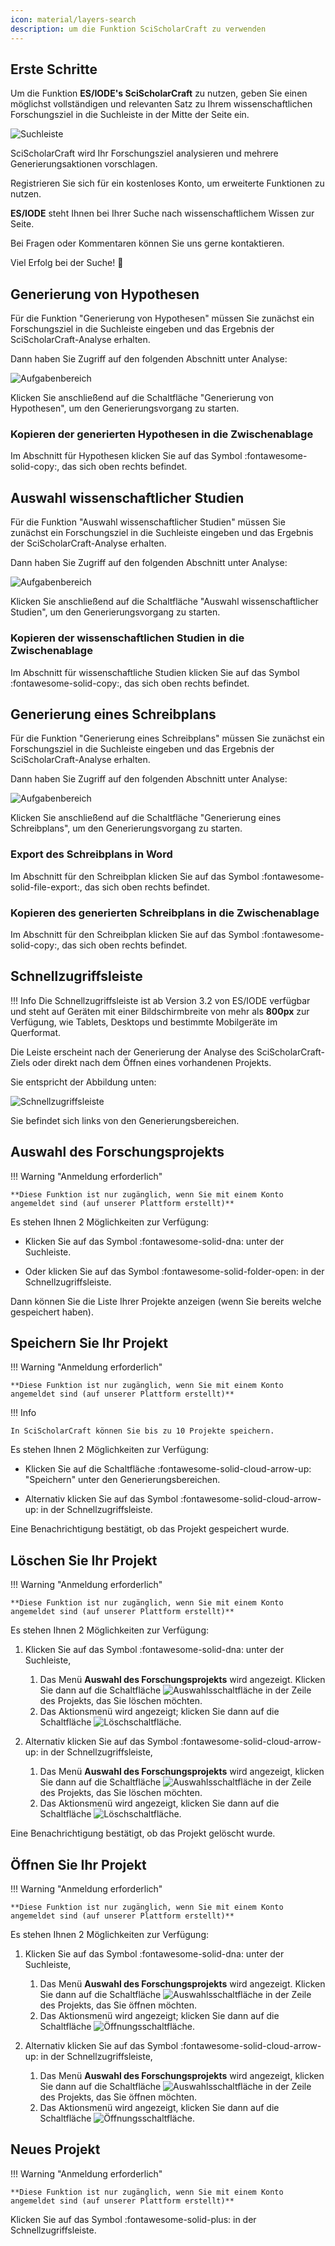 ```yaml
---
icon: material/layers-search
description: um die Funktion SciScholarCraft zu verwenden
---
```


## **Erste Schritte**

Um die Funktion __ES/IODE's SciScholarCraft__ zu nutzen, geben Sie einen möglichst vollständigen und relevanten Satz zu Ihrem wissenschaftlichen Forschungsziel in die Suchleiste in der Mitte der Seite ein.

![Suchleiste](assets/searchbar.png)

SciScholarCraft wird Ihr Forschungsziel analysieren und mehrere Generierungsaktionen vorschlagen.

Registrieren Sie sich für ein kostenloses Konto, um erweiterte Funktionen zu nutzen.

__ES/IODE__ steht Ihnen bei Ihrer Suche nach wissenschaftlichem Wissen zur Seite.

Bei Fragen oder Kommentaren können Sie uns gerne kontaktieren.

Viel Erfolg bei der Suche! :rocket:

## **Generierung von Hypothesen**

Für die Funktion "Generierung von Hypothesen" müssen Sie zunächst ein Forschungsziel in die Suchleiste eingeben und das Ergebnis der SciScholarCraft-Analyse erhalten.

Dann haben Sie Zugriff auf den folgenden Abschnitt unter Analyse:

![Aufgabenbereich](assets/tasks-section.png)

Klicken Sie anschließend auf die Schaltfläche "Generierung von Hypothesen", um den Generierungsvorgang zu starten.

### **Kopieren der generierten Hypothesen in die Zwischenablage**

Im Abschnitt für Hypothesen klicken Sie auf das Symbol :fontawesome-solid-copy:, das sich oben rechts befindet.

## **Auswahl wissenschaftlicher Studien**

Für die Funktion "Auswahl wissenschaftlicher Studien" müssen Sie zunächst ein Forschungsziel in die Suchleiste eingeben und das Ergebnis der SciScholarCraft-Analyse erhalten.

Dann haben Sie Zugriff auf den folgenden Abschnitt unter Analyse:

![Aufgabenbereich](assets/tasks-section.png)

Klicken Sie anschließend auf die Schaltfläche "Auswahl wissenschaftlicher Studien", um den Generierungsvorgang zu starten.

### **Kopieren der wissenschaftlichen Studien in die Zwischenablage**

Im Abschnitt für wissenschaftliche Studien klicken Sie auf das Symbol :fontawesome-solid-copy:, das sich oben rechts befindet.

## **Generierung eines Schreibplans**

Für die Funktion "Generierung eines Schreibplans" müssen Sie zunächst ein Forschungsziel in die Suchleiste eingeben und das Ergebnis der SciScholarCraft-Analyse erhalten.

Dann haben Sie Zugriff auf den folgenden Abschnitt unter Analyse:

![Aufgabenbereich](assets/tasks-section.png)

Klicken Sie anschließend auf die Schaltfläche "Generierung eines Schreibplans", um den Generierungsvorgang zu starten.

### **Export des Schreibplans in Word**

Im Abschnitt für den Schreibplan klicken Sie auf das Symbol :fontawesome-solid-file-export:, das sich oben rechts befindet.

### **Kopieren des generierten Schreibplans in die Zwischenablage**

Im Abschnitt für den Schreibplan klicken Sie auf das Symbol :fontawesome-solid-copy:, das sich oben rechts befindet.

## **Schnellzugriffsleiste**

!!! Info
    Die Schnellzugriffsleiste ist ab Version 3.2 von ES/IODE verfügbar und steht auf Geräten mit einer Bildschirmbreite von mehr als **800px** zur Verfügung, wie Tablets, Desktops und bestimmte Mobilgeräte im Querformat.

Die Leiste erscheint nach der Generierung der Analyse des SciScholarCraft-Ziels oder direkt nach dem Öffnen eines vorhandenen Projekts.

Sie entspricht der Abbildung unten:

![Schnellzugriffsleiste](assets/quickaccess-sidebar.png)

Sie befindet sich links von den Generierungsbereichen.

## **Auswahl des Forschungsprojekts**

!!! Warning "Anmeldung erforderlich"

    **Diese Funktion ist nur zugänglich, wenn Sie mit einem Konto angemeldet sind (auf unserer Plattform erstellt)**

Es stehen Ihnen 2 Möglichkeiten zur Verfügung:

- Klicken Sie auf das Symbol :fontawesome-solid-dna: unter der Suchleiste.

- Oder klicken Sie auf das Symbol :fontawesome-solid-folder-open: in der Schnellzugriffsleiste.

Dann können Sie die Liste Ihrer Projekte anzeigen (wenn Sie bereits welche gespeichert haben).

## **Speichern Sie Ihr Projekt**

!!! Warning "Anmeldung erforderlich"

    **Diese Funktion ist nur zugänglich, wenn Sie mit einem Konto angemeldet sind (auf unserer Plattform erstellt)**

!!! Info

    In SciScholarCraft können Sie bis zu 10 Projekte speichern.

Es stehen Ihnen 2 Möglichkeiten zur Verfügung:

- Klicken Sie auf die Schaltfläche :fontawesome-solid-cloud-arrow-up: "Speichern" unter den Generierungsbereichen.

- Alternativ klicken Sie auf das Symbol :fontawesome-solid-cloud-arrow-up: in der Schnellzugriffsleiste.

Eine Benachrichtigung bestätigt, ob das Projekt gespeichert wurde.



## **Löschen Sie Ihr Projekt**

!!! Warning "Anmeldung erforderlich"

    **Diese Funktion ist nur zugänglich, wenn Sie mit einem Konto angemeldet sind (auf unserer Plattform erstellt)**

Es stehen Ihnen 2 Möglichkeiten zur Verfügung:

1. Klicken Sie auf das Symbol :fontawesome-solid-dna: unter der Suchleiste, 
    1. Das Menü **Auswahl des Forschungsprojekts** wird angezeigt. Klicken Sie dann auf die Schaltfläche ![Auswahlsschaltfläche](assets/selection-button.png) in der Zeile des Projekts, das Sie löschen möchten.
    2. Das Aktionsmenü wird angezeigt; klicken Sie dann auf die Schaltfläche ![Löschschaltfläche](assets/delete-button.png).


2. Alternativ klicken Sie auf das Symbol :fontawesome-solid-cloud-arrow-up: in der Schnellzugriffsleiste,
    1. Das Menü **Auswahl des Forschungsprojekts** wird angezeigt, klicken Sie dann auf die Schaltfläche ![Auswahlsschaltfläche](assets/selection-button.png) in der Zeile des Projekts, das Sie löschen möchten.
    2. Das Aktionsmenü wird angezeigt, klicken Sie dann auf die Schaltfläche ![Löschschaltfläche](assets/delete-button.png).

Eine Benachrichtigung bestätigt, ob das Projekt gelöscht wurde.

## **Öffnen Sie Ihr Projekt**

!!! Warning "Anmeldung erforderlich"

    **Diese Funktion ist nur zugänglich, wenn Sie mit einem Konto angemeldet sind (auf unserer Plattform erstellt)**

Es stehen Ihnen 2 Möglichkeiten zur Verfügung:

1. Klicken Sie auf das Symbol :fontawesome-solid-dna: unter der Suchleiste, 
    1. Das Menü **Auswahl des Forschungsprojekts** wird angezeigt. Klicken Sie dann auf die Schaltfläche ![Auswahlsschaltfläche](assets/selection-button.png) in der Zeile des Projekts, das Sie öffnen möchten.
    2. Das Aktionsmenü wird angezeigt; klicken Sie dann auf die Schaltfläche ![Öffnungsschaltfläche](assets/open-button.png).


2. Alternativ klicken Sie auf das Symbol :fontawesome-solid-cloud-arrow-up: in der Schnellzugriffsleiste,
    1. Das Menü **Auswahl des Forschungsprojekts** wird angezeigt, klicken Sie dann auf die Schaltfläche ![Auswahlsschaltfläche](assets/selection-button.png) in der Zeile des Projekts, das Sie öffnen möchten.
    2. Das Aktionsmenü wird angezeigt, klicken Sie dann auf die Schaltfläche ![Öffnungsschaltfläche](assets/open-button.png).

## **Neues Projekt**

!!! Warning "Anmeldung erforderlich"

    **Diese Funktion ist nur zugänglich, wenn Sie mit einem Konto angemeldet sind (auf unserer Plattform erstellt)**

Klicken Sie auf das Symbol :fontawesome-solid-plus: in der Schnellzugriffsleiste.